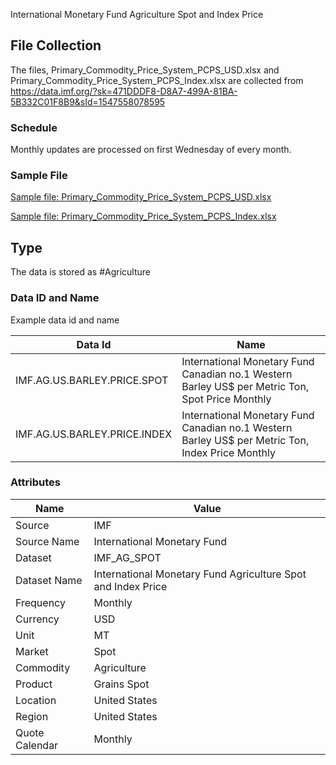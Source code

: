 International Monetary Fund Agriculture Spot and Index Price

## File Collection

The files, Primary_Commodity_Price_System_PCPS_USD.xlsx and  Primary_Commodity_Price_System_PCPS_Index.xlsx are collected from https://data.imf.org/?sk=471DDDF8-D8A7-499A-81BA-5B332C01F8B9&sId=1547558078595

### Schedule

Monthly updates are processed on first Wednesday of every month.

### Sample File

[Sample file: Primary_Commodity_Price_System_PCPS_USD.xlsx](pathname:///file-samples/Primary_Commodity_Price_System_PCPS_USD.xlsx)

[Sample file: Primary_Commodity_Price_System_PCPS_Index.xlsx](pathname:///file-samples/Primary_Commodity_Price_System_PCPS_Index.xlsx)

## Type

The data is stored as #Agriculture

### Data ID and Name

Example data id and name

|**Data Id**|**Name**|
|-|-|
|IMF.AG.US.BARLEY.PRICE.SPOT|International Monetary Fund Canadian no.1 Western Barley US$ per Metric Ton, Spot Price Monthly|
|IMF.AG.US.BARLEY.PRICE.INDEX|International Monetary Fund Canadian no.1 Western Barley US$ per Metric Ton, Index Price Monthly|

### Attributes

|Name|Value|
|-|-|
|Source|IMF|
|Source Name|International Monetary Fund|
|Dataset|IMF_AG_SPOT|
|Dataset Name|International Monetary Fund Agriculture Spot and Index Price|
|Frequency|Monthly|
|Currency|USD|
|Unit|MT|
|Market|Spot|
|Commodity|Agriculture|
|Product|Grains Spot|
|Location|United States|
|Region|United States|
|Quote Calendar|Monthly|